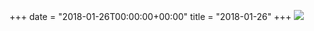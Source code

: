 +++
date = "2018-01-26T00:00:00+00:00"
title = "2018-01-26"
+++
<img class="img-fluid" src="/2018-01-26.jpg" />
